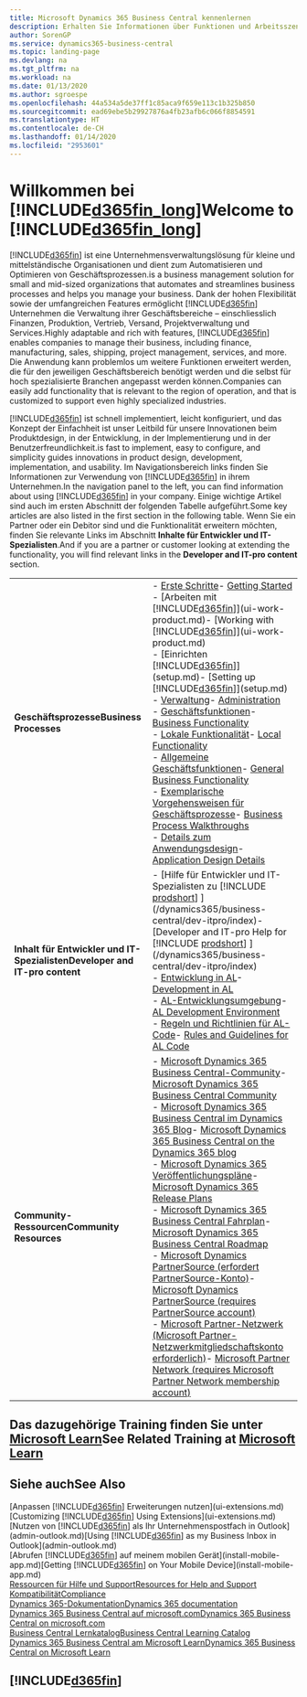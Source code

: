 ```yaml
---
title: Microsoft Dynamics 365 Business Central kennenlernen
description: Erhalten Sie Informationen über Funktionen und Arbeitsszenarien in Business Central, einer Unternehmensverwaltungslösung für kleine und mittelständische Organisationen.
author: SorenGP
ms.service: dynamics365-business-central
ms.topic: landing-page
ms.devlang: na
ms.tgt_pltfrm: na
ms.workload: na
ms.date: 01/13/2020
ms.author: sgroespe
ms.openlocfilehash: 44a534a5de37ff1c85aca9f659e113c1b325b850
ms.sourcegitcommit: ead69ebe5b29927876a4fb23afb6c066f8854591
ms.translationtype: HT
ms.contentlocale: de-CH
ms.lasthandoff: 01/14/2020
ms.locfileid: "2953601"
---
```

# <a name="welcome-to-included365fin_longincludesd365fin_long_mdmd"></a><span data-ttu-id="e4db5-103">Willkommen bei [!INCLUDE[d365fin_long](includes/d365fin_long_md.md)]</span><span class="sxs-lookup"><span data-stu-id="e4db5-103">Welcome to [!INCLUDE[d365fin_long](includes/d365fin_long_md.md)]</span></span>
[!INCLUDE[d365fin](includes/d365fin_md.md)] <span data-ttu-id="e4db5-104">ist eine Unternehmensverwaltungslösung für kleine und mittelständische Organisationen und dient zum Automatisieren und Optimieren von Geschäftsprozessen.</span><span class="sxs-lookup"><span data-stu-id="e4db5-104">is a business management solution for small and mid-sized organizations that automates and streamlines business processes and helps you manage your business.</span></span> <span data-ttu-id="e4db5-105">Dank der hohen Flexibilität sowie der umfangreichen Features ermöglicht [!INCLUDE[d365fin](includes/d365fin_md.md)] Unternehmen die Verwaltung ihrer Geschäftsbereiche – einschliesslich Finanzen, Produktion, Vertrieb, Versand, Projektverwaltung und Services.</span><span class="sxs-lookup"><span data-stu-id="e4db5-105">Highly adaptable and rich with features, [!INCLUDE[d365fin](includes/d365fin_md.md)] enables companies to manage their business, including finance, manufacturing, sales, shipping, project management, services, and more.</span></span> <span data-ttu-id="e4db5-106">Die Anwendung kann problemlos um weitere Funktionen erweitert werden, die für den jeweiligen Geschäftsbereich benötigt werden und die selbst für hoch spezialisierte Branchen angepasst werden können.</span><span class="sxs-lookup"><span data-stu-id="e4db5-106">Companies can easily add functionality that is relevant to the region of operation, and that is customized to support even highly specialized industries.</span></span>

[!INCLUDE[d365fin](includes/d365fin_md.md)] <span data-ttu-id="e4db5-107">ist schnell implementiert, leicht konfiguriert, und das Konzept der Einfachheit ist unser Leitbild für unsere Innovationen beim Produktdesign, in der Entwicklung, in der Implementierung und in der Benutzerfreundlichkeit.</span><span class="sxs-lookup"><span data-stu-id="e4db5-107">is fast to implement, easy to configure, and simplicity guides innovations in product design, development, implementation, and usability.</span></span> <span data-ttu-id="e4db5-108">Im Navigationsbereich links finden Sie Informationen zur Verwendung von [!INCLUDE[d365fin](includes/d365fin_md.md)] in ihrem Unternehmen.</span><span class="sxs-lookup"><span data-stu-id="e4db5-108">In the navigation panel to the left, you can find information about using [!INCLUDE[d365fin](includes/d365fin_md.md)] in your company.</span></span> <span data-ttu-id="e4db5-109">Einige wichtige Artikel sind auch im ersten Abschnitt der folgenden Tabelle aufgeführt.</span><span class="sxs-lookup"><span data-stu-id="e4db5-109">Some key articles are also listed in the first section in the following table.</span></span> <span data-ttu-id="e4db5-110">Wenn Sie ein Partner oder ein Debitor sind und die Funktionalität erweitern möchten, finden Sie relevante Links im Abschnitt **Inhalte für Entwickler und IT-Spezialisten**.</span><span class="sxs-lookup"><span data-stu-id="e4db5-110">And if you are a partner or customer looking at extending the functionality, you will find relevant links in the **Developer and IT-pro content** section.</span></span>  

|||  
|-|-|  
|<span data-ttu-id="e4db5-111">**Geschäftsprozesse**</span><span class="sxs-lookup"><span data-stu-id="e4db5-111">**Business Processes**</span></span>|<span data-ttu-id="e4db5-112">-   [Erste Schritte](product-get-started.md)</span><span class="sxs-lookup"><span data-stu-id="e4db5-112">-   [Getting Started](product-get-started.md)</span></span><br /><span data-ttu-id="e4db5-113">-   [Arbeiten mit [!INCLUDE[d365fin](includes/d365fin_md.md)]](ui-work-product.md)</span><span class="sxs-lookup"><span data-stu-id="e4db5-113">-   [Working with [!INCLUDE[d365fin](includes/d365fin_md.md)]](ui-work-product.md)</span></span><br /><span data-ttu-id="e4db5-114">-   [Einrichten [!INCLUDE[d365fin](includes/d365fin_md.md)]](setup.md)</span><span class="sxs-lookup"><span data-stu-id="e4db5-114">-   [Setting up [!INCLUDE[d365fin](includes/d365fin_md.md)]](setup.md)</span></span><br /><span data-ttu-id="e4db5-115">-   [Verwaltung](admin-setup-and-administration.md)</span><span class="sxs-lookup"><span data-stu-id="e4db5-115">-   [Administration](admin-setup-and-administration.md)</span></span><br /><span data-ttu-id="e4db5-116">-   [Geschäftsfunktionen](across-business-functionality.md)</span><span class="sxs-lookup"><span data-stu-id="e4db5-116">-   [Business Functionality](across-business-functionality.md)</span></span><br /><span data-ttu-id="e4db5-117">-   [Lokale Funktionalität](LocalFunctionality/Austria/austria-local-functionality.md)</span><span class="sxs-lookup"><span data-stu-id="e4db5-117">-   [Local Functionality](LocalFunctionality/Austria/austria-local-functionality.md)</span></span><br /><span data-ttu-id="e4db5-118">-   [Allgemeine Geschäftsfunktionen](ui-across-business-areas.md)</span><span class="sxs-lookup"><span data-stu-id="e4db5-118">-   [General Business Functionality](ui-across-business-areas.md)</span></span><br /><span data-ttu-id="e4db5-119">-   [Exemplarische Vorgehensweisen für Geschäftsprozesse](walkthrough-business-process-walkthroughs.md)</span><span class="sxs-lookup"><span data-stu-id="e4db5-119">-   [Business Process Walkthroughs](walkthrough-business-process-walkthroughs.md)</span></span><br /><span data-ttu-id="e4db5-120">-   [Details zum Anwendungsdesign](design-details-application-design.md)</span><span class="sxs-lookup"><span data-stu-id="e4db5-120">-   [Application Design Details](design-details-application-design.md)</span></span>|  
|<span data-ttu-id="e4db5-121">**Inhalt für Entwickler und IT-Spezialisten**</span><span class="sxs-lookup"><span data-stu-id="e4db5-121">**Developer and IT-pro content**</span></span>|<span data-ttu-id="e4db5-122">-   [Hilfe für Entwickler und IT-Spezialisten zu [!INCLUDE [prodshort](includes/prodshort.md)] ](/dynamics365/business-central/dev-itpro/index)</span><span class="sxs-lookup"><span data-stu-id="e4db5-122">-   [Developer and IT-pro Help for [!INCLUDE [prodshort](includes/prodshort.md)] ](/dynamics365/business-central/dev-itpro/index)</span></span><br /><span data-ttu-id="e4db5-123">-   [Entwicklung in AL](/dynamics365/business-central/dev-itpro/developer/devenv-dev-overview)</span><span class="sxs-lookup"><span data-stu-id="e4db5-123">-   [Development in AL](/dynamics365/business-central/dev-itpro/developer/devenv-dev-overview)</span></span><br /><span data-ttu-id="e4db5-124">-   [AL-Entwicklungsumgebung](/dynamics365/business-central/dev-itpro/developer/devenv-reference-overview)</span><span class="sxs-lookup"><span data-stu-id="e4db5-124">-   [AL Development Environment](/dynamics365/business-central/dev-itpro/developer/devenv-reference-overview)</span></span><br /><span data-ttu-id="e4db5-125">-   [Regeln und Richtlinien für AL-Code](/dynamics365/business-central/dev-itpro/compliance/apptest-overview)</span><span class="sxs-lookup"><span data-stu-id="e4db5-125">-   [Rules and Guidelines for AL Code](/dynamics365/business-central/dev-itpro/compliance/apptest-overview)</span></span>|  
|<span data-ttu-id="e4db5-126">**Community-Ressourcen**</span><span class="sxs-lookup"><span data-stu-id="e4db5-126">**Community Resources**</span></span>|<span data-ttu-id="e4db5-127">-   [Microsoft Dynamics 365 Business Central-Community](https://community.dynamics.com/business)</span><span class="sxs-lookup"><span data-stu-id="e4db5-127">-   [Microsoft Dynamics 365 Business Central Community](https://community.dynamics.com/business)</span></span><br /><span data-ttu-id="e4db5-128">-   [Microsoft Dynamics 365 Business Central im Dynamics 365 Blog](https://cloudblogs.microsoft.com/dynamics365/it/product/business-central/)</span><span class="sxs-lookup"><span data-stu-id="e4db5-128">-   [Microsoft Dynamics 365 Business Central on the Dynamics 365 blog](https://cloudblogs.microsoft.com/dynamics365/it/product/business-central/)</span></span><br /><span data-ttu-id="e4db5-129">-   [Microsoft Dynamics 365 Veröffentlichungspläne](https://go.microsoft.com/fwlink/?linkid=2047422)</span><span class="sxs-lookup"><span data-stu-id="e4db5-129">-   [Microsoft Dynamics 365 Release Plans](https://go.microsoft.com/fwlink/?linkid=2047422)</span></span><br /><span data-ttu-id="e4db5-130">-   [Microsoft Dynamics 365 Business Central Fahrplan](https://dynamics.microsoft.com/roadmap/business-central/)</span><span class="sxs-lookup"><span data-stu-id="e4db5-130">-   [Microsoft Dynamics 365 Business Central Roadmap](https://dynamics.microsoft.com/roadmap/business-central/)</span></span><br /><span data-ttu-id="e4db5-131">-   [Microsoft Dynamics PartnerSource \(erfordert PartnerSource-Konto\)](https://mbs.microsoft.com/partnersource)</span><span class="sxs-lookup"><span data-stu-id="e4db5-131">-   [Microsoft Dynamics PartnerSource \(requires PartnerSource account\)](https://mbs.microsoft.com/partnersource)</span></span><br /><span data-ttu-id="e4db5-132">-   [Microsoft Partner-Netzwerk \(Microsoft Partner-Netzwerkmitgliedschaftskonto erforderlich\)](https://mspartner.microsoft.com/en/us/windows/index.aspx)</span><span class="sxs-lookup"><span data-stu-id="e4db5-132">-   [Microsoft Partner Network \(requires Microsoft Partner Network membership account\)](https://mspartner.microsoft.com/en/us/windows/index.aspx)</span></span>|  

## <a name="see-related-training-at-microsoft-learnlearnbrowseproductsdynamics-business-central"></a><span data-ttu-id="e4db5-133">Das dazugehörige Training finden Sie unter [Microsoft Learn](/learn/browse/?products=dynamics-business-central)</span><span class="sxs-lookup"><span data-stu-id="e4db5-133">See Related Training at [Microsoft Learn](/learn/browse/?products=dynamics-business-central)</span></span>

## <a name="see-also"></a><span data-ttu-id="e4db5-134">Siehe auch</span><span class="sxs-lookup"><span data-stu-id="e4db5-134">See Also</span></span>

<span data-ttu-id="e4db5-135">[Anpassen [!INCLUDE[d365fin](includes/d365fin_md.md)] Erweiterungen nutzen](ui-extensions.md)</span><span class="sxs-lookup"><span data-stu-id="e4db5-135">[Customizing [!INCLUDE[d365fin](includes/d365fin_md.md)] Using Extensions](ui-extensions.md)</span></span>  
<span data-ttu-id="e4db5-136">[Nutzen von [!INCLUDE[d365fin](includes/d365fin_md.md)] als Ihr Unternehmenspostfach in Outlook](admin-outlook.md)</span><span class="sxs-lookup"><span data-stu-id="e4db5-136">[Using [!INCLUDE[d365fin](includes/d365fin_md.md)] as my Business Inbox in Outlook](admin-outlook.md)</span></span>  
<span data-ttu-id="e4db5-137">[Abrufen [!INCLUDE[d365fin](includes/d365fin_md.md)] auf meinem mobilen Gerät](install-mobile-app.md)</span><span class="sxs-lookup"><span data-stu-id="e4db5-137">[Getting [!INCLUDE[d365fin](includes/d365fin_md.md)] on Your Mobile Device](install-mobile-app.md)</span></span>  
[<span data-ttu-id="e4db5-138">Ressourcen für Hilfe und Support</span><span class="sxs-lookup"><span data-stu-id="e4db5-138">Resources for Help and Support</span></span>](product-help-and-support.md)  
[<span data-ttu-id="e4db5-139">Kompatibilität</span><span class="sxs-lookup"><span data-stu-id="e4db5-139">Compliance</span></span>](compliance/compliance-overview.md)  
[<span data-ttu-id="e4db5-140">Dynamics 365-Dokumentation</span><span class="sxs-lookup"><span data-stu-id="e4db5-140">Dynamics 365 documentation</span></span>](/dynamics365/)  
[<span data-ttu-id="e4db5-141">Dynamics 365 Business Central auf microsoft.com</span><span class="sxs-lookup"><span data-stu-id="e4db5-141">Dynamics 365 Business Central on microsoft.com</span></span>](https://dynamics.microsoft.com/business-central/overview/)  
[<span data-ttu-id="e4db5-142">Business Central Lernkatalog</span><span class="sxs-lookup"><span data-stu-id="e4db5-142">Business Central Learning Catalog</span></span>](readiness/readiness-learning-catalog.md)  
[<span data-ttu-id="e4db5-143">Dynamics 365 Business Central am Microsoft Learn</span><span class="sxs-lookup"><span data-stu-id="e4db5-143">Dynamics 365 Business Central on Microsoft Learn</span></span>](/learn/browse/?products=dynamics-business-central)  


## [!INCLUDE[d365fin](includes/free_trial_md.md)]
